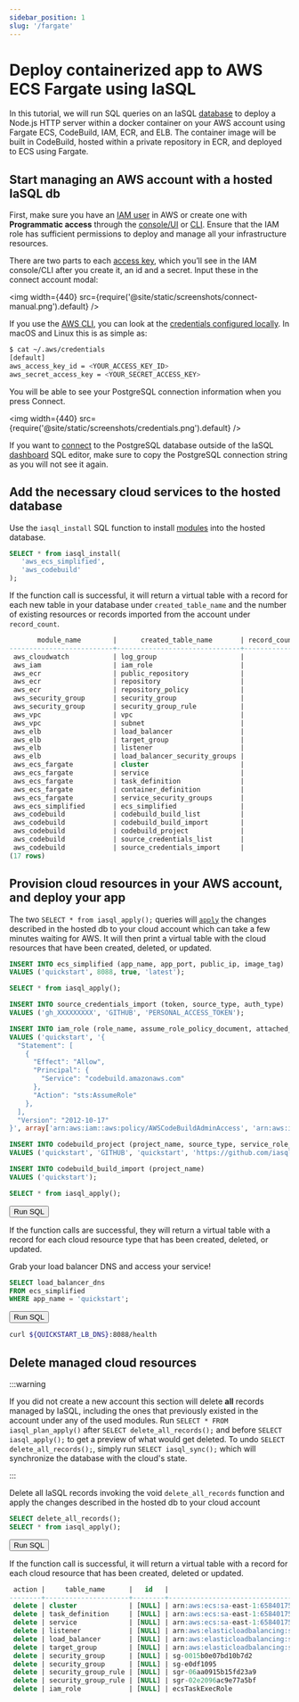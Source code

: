 ```yaml
---
sidebar_position: 1
slug: '/fargate'
---
```


# Deploy containerized app to AWS ECS Fargate using IaSQL

In this tutorial, we will run SQL queries on an IaSQL [database](../concepts/db.md) to deploy a Node.js HTTP server within a docker container on your AWS account using Fargate ECS, CodeBuild, IAM, ECR, and ELB. The container image will be built in CodeBuild, hosted within a private repository in ECR, and deployed to ECS using Fargate.

## Start managing an AWS account with a hosted IaSQL db

First, make sure you have an [IAM user](https://docs.aws.amazon.com/IAM/latest/UserGuide/id_users.html) in AWS or create one with **Programmatic access** through the [console/UI](https://docs.aws.amazon.com/IAM/latest/UserGuide/id_users_create.html#id_users_create_console) or [CLI](https://docs.aws.amazon.com/IAM/latest/UserGuide/id_users_create.html#id_users_create_cliwpsapi). Ensure that the IAM role has sufficient permissions to deploy and manage all your infrastructure resources.

There are two parts to each [access key](https://docs.aws.amazon.com/general/latest/gr/aws-sec-cred-types.html#access-keys-and-secret-access-keys), which you’ll see in the IAM console/CLI after you create it, an id and a secret. Input these in the connect account modal:

<img width={440} src={require('@site/static/screenshots/connect-manual.png').default} />

If you use the [AWS CLI](https://docs.aws.amazon.com/cli/), you can look at the [credentials configured locally](https://docs.aws.amazon.com/sdkref/latest/guide/file-location.html). In macOS and Linux this is as simple as:

```bash
$ cat ~/.aws/credentials
[default]
aws_access_key_id = <YOUR_ACCESS_KEY_ID>
aws_secret_access_key = <YOUR_SECRET_ACCESS_KEY>
```
You will be able to see your PostgreSQL connection information when you press Connect.

<img width={440} src={require('@site/static/screenshots/credentials.png').default} />

If you want to [connect](../how-to/connect.md) to the PostgreSQL database outside of the IaSQL [dashboard](https://app.iasql.com) SQL editor, make sure to copy the PostgreSQL connection string as you will not see it again.

## Add the necessary cloud services to the hosted database

Use the `iasql_install` SQL function to install [modules](../concepts/module.md) into the hosted database.

```sql
SELECT * from iasql_install(
   'aws_ecs_simplified',
   'aws_codebuild'
);
```

If the function call is successful, it will return a virtual table with a record for each new table in your database under `created_table_name` and the number of existing resources or records imported from the account under `record_count`.

```sql
       module_name        |      created_table_name       | record_count
--------------------------+-------------------------------+--------------
 aws_cloudwatch           | log_group                     |            0
 aws_iam                  | iam_role                      |            0
 aws_ecr                  | public_repository             |            0
 aws_ecr                  | repository                    |            1
 aws_ecr                  | repository_policy             |            0
 aws_security_group       | security_group                |            2
 aws_security_group       | security_group_rule           |            0
 aws_vpc                  | vpc                           |            1
 aws_vpc                  | subnet                        |            3
 aws_elb                  | load_balancer                 |            0
 aws_elb                  | target_group                  |            0
 aws_elb                  | listener                      |            0
 aws_elb                  | load_balancer_security_groups |            0
 aws_ecs_fargate          | cluster                       |            0
 aws_ecs_fargate          | service                       |            0
 aws_ecs_fargate          | task_definition               |            0
 aws_ecs_fargate          | container_definition          |            0
 aws_ecs_fargate          | service_security_groups       |            0
 aws_ecs_simplified       | ecs_simplified                |            0
 aws_codebuild            | codebuild_build_list          |            0
 aws_codebuild            | codebuild_build_import        |            0
 aws_codebuild            | codebuild_project             |            0
 aws_codebuild            | source_credentials_list       |            0
 aws_codebuild            | source_credentials_import     |            0
(17 rows)
```

## Provision cloud resources in your AWS account, and deploy your app

The two `SELECT * from iasql_apply();` queries will [`apply`](../concepts/apply-and-sync.md) the changes described in the hosted db to your cloud account which can take a few minutes waiting for AWS. It will then print a virtual table with the cloud resources that have been created, deleted, or updated.

```sql
INSERT INTO ecs_simplified (app_name, app_port, public_ip, image_tag)
VALUES ('quickstart', 8088, true, 'latest');

SELECT * from iasql_apply();

INSERT INTO source_credentials_import (token, source_type, auth_type)
VALUES ('gh_XXXXXXXXX', 'GITHUB', 'PERSONAL_ACCESS_TOKEN');

INSERT INTO iam_role (role_name, assume_role_policy_document, attached_policies_arns)
VALUES ('quickstart', '{
  "Statement": [
    {
      "Effect": "Allow",
      "Principal": {
        "Service": "codebuild.amazonaws.com"
      },
      "Action": "sts:AssumeRole"
    },
  ],
  "Version": "2012-10-17"
}', array['arn:aws:iam::aws:policy/AWSCodeBuildAdminAccess', 'arn:aws:iam::aws:policy/CloudWatchLogsFullAccess', 'arn:aws:iam::aws:policy/EC2InstanceProfileForImageBuilderECRContainerBuilds']);

INSERT INTO codebuild_project (project_name, source_type, service_role_name, source_location, build_spec)
VALUES ('quickstart', 'GITHUB', 'quickstart', 'https://github.com/iasql/iasql-engine', SELECT generate_put_ecr_image_build_spec('us-west-1', 'latest', 'quickstart-repository', SELECT repository_uri FROM ecs_simplified WHERE app_name = 'quickstart', 'examples/ecs-fargate/prisma/app'));

INSERT INTO codebuild_build_import (project_name)
VALUES ('quickstart');

SELECT * from iasql_apply();
```

<!--- https://www.urlencoder.org/ -->
<a href='https://app.iasql.com/#/button/INSERT%20INTO%20ecs_simplified%20%28app_name%2C%20app_port%2C%20public_ip%2C%20image_tag%29%0AVALUES%20%28%27quickstart%27%2C%208088%2C%20true%2C%20%27latest%27%29%3B%0A%0ASELECT%20%2A%20from%20iasql_apply%28%29%3B%0A%0AINSERT%20INTO%20source_credentials_import%20%28token%2C%20source_type%2C%20auth_type%29%0AVALUES%20%28%27gh_XXXXXXXXX%27%2C%20%27GITHUB%27%2C%20%27PERSONAL_ACCESS_TOKEN%27%29%3B%0A%0AINSERT%20INTO%20role%20%28role_name%2C%20assume_role_policy_document%2C%20attached_policies_arns%29%0AVALUES%20%28%27quickstart%27%2C%20%27%7B%0A%20%20%22Statement%22%3A%20%5B%0A%20%20%20%20%7B%0A%20%20%20%20%20%20%22Effect%22%3A%20%22Allow%22%2C%0A%20%20%20%20%20%20%22Principal%22%3A%20%7B%0A%20%20%20%20%20%20%20%20%22Service%22%3A%20%22codebuild.amazonaws.com%22%0A%20%20%20%20%20%20%7D%2C%0A%20%20%20%20%20%20%22Action%22%3A%20%22sts%3AAssumeRole%22%0A%20%20%20%20%7D%2C%0A%20%20%5D%2C%0A%20%20%22Version%22%3A%20%222012-10-17%22%0A%7D%27%2C%20array%5B%27arn%3Aaws%3Aiam%3A%3Aaws%3Apolicy%2FAWSCodeBuildAdminAccess%27%2C%20%27arn%3Aaws%3Aiam%3A%3Aaws%3Apolicy%2FCloudWatchLogsFullAccess%27%2C%20%27arn%3Aaws%3Aiam%3A%3Aaws%3Apolicy%2FEC2InstanceProfileForImageBuilderECRContainerBuilds%27%5D%29%3B%0A%0AINSERT%20INTO%20codebuild_project%20%28project_name%2C%20source_type%2C%20service_role_name%2C%20source_location%2C%20build_spec%29%0AVALUES%20%28%27quickstart%27%2C%20%27GITHUB%27%2C%20%27quickstart%27%2C%20%27https%3A%2F%2Fgithub.com%2Fiasql%2Fiasql-engine%27%2C%20SELECT%20generate_put_ecr_image_build_spec%28%27us-west-1%27%2C%20%27latest%27%2C%20%27quickstart-repository%27%2C%20SELECT%20repository_uri%20FROM%20ecs_simplified%20WHERE%20app_name%20%3D%20%27quickstart%27%2C%20%27examples%2Fecs-fargate%2Fprisma%2Fapp%27%29%29%3B%0A%0AINSERT%20INTO%20codebuild_build_import%20%28project_name%29%0AVALUES%20%28%27quickstart%27%29%3B%0A%0ASELECT%20%2A%20from%20iasql_apply%28%29%3B'>
<button className={"button button--primary button--lg margin-bottom--lg"}>
Run SQL
</button>
</a>

If the function calls are successful, they will return a virtual table with a record for each cloud resource type that has been created, deleted, or updated.

Grab your load balancer DNS and access your service!

```sql
SELECT load_balancer_dns
FROM ecs_simplified
WHERE app_name = 'quickstart';
```

<!--- https://www.urlencoder.org/ -->
<a href='https://app.iasql.com/#/button/SELECT%20load_balancer_dns%0AFROM%20ecs_simplified%0AWHERE%20app_name%20%3D%20%27quickstart%27%3B'>
<button
  className={"button button--primary button--lg margin-bottom--lg"}
>
Run SQL
</button>
</a>

```bash
curl ${QUICKSTART_LB_DNS}:8088/health
```

## Delete managed cloud resources

:::warning

If you did not create a new account this section will delete **all** records managed by IaSQL, including the ones that previously existed in the account under any of the used modules. Run `SELECT * FROM iasql_plan_apply()` after `SELECT delete_all_records();` and before `SELECT iasql_apply();` to get a preview of what would get deleted. To undo `SELECT delete_all_records();`, simply run `SELECT iasql_sync();` which will synchronize the database with the cloud's state.

:::

Delete all IaSQL records invoking the void `delete_all_records` function and apply the changes described in the hosted db to your cloud account

```sql
SELECT delete_all_records();
SELECT * from iasql_apply();
```

<!--- https://www.urlencoder.org/ -->
<a href='https://app.iasql.com/#/button/SELECT%20delete_all_records%28%29%3B%0ASELECT%20%2A%20from%20iasql_apply%28%29%3B'>
<button
  className={"button button--primary button--lg margin-bottom--lg"}
>
Run SQL
</button>
</a>

If the function call is successful, it will return a virtual table with a record for each cloud resource that has been created, deleted or updated.

```sql
 action |     table_name      |   id   |                                                         description                                                         
--------+---------------------+--------+-----------------------------------------------------------------------------------------------------------------------------
 delete | cluster             | [NULL] | arn:aws:ecs:sa-east-1:658401754851:cluster/quickstart-cluster
 delete | task_definition     | [NULL] | arn:aws:ecs:sa-east-1:658401754851:task-definition/quickstart-td:1
 delete | service             | [NULL] | arn:aws:ecs:sa-east-1:658401754851:service/quickstart-cluster/quickstart-service
 delete | listener            | [NULL] | arn:aws:elasticloadbalancing:sa-east-1:658401754851:listener/app/quickstart-load-balancer/3925cdb9acada7c1/7a459d6259dac5c9
 delete | load_balancer       | [NULL] | arn:aws:elasticloadbalancing:sa-east-1:658401754851:loadbalancer/app/quickstart-load-balancer/3925cdb9acada7c1
 delete | target_group        | [NULL] | arn:aws:elasticloadbalancing:sa-east-1:658401754851:targetgroup/quickstart-target/826f804f496d0a90
 delete | security_group      | [NULL] | sg-0015b0e07bd10b7d2
 delete | security_group      | [NULL] | sg-e0df1095
 delete | security_group_rule | [NULL] | sgr-06aa0915b15fd23a9
 delete | security_group_rule | [NULL] | sgr-02e2096ac9e77a5bf
 delete | iam_role            | [NULL] | ecsTaskExecRole

```
